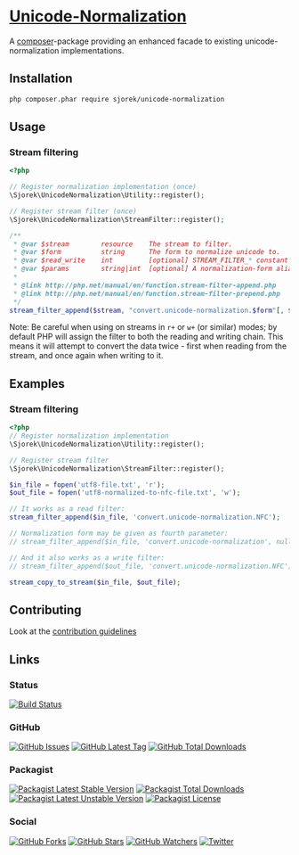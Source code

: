 # [Unicode-Normalization](https://sjorek.github.io/unicode-normalization/)

A [composer](http://getcomposer.org)-package providing an enhanced facade to existing unicode-normalization
implementations.


## Installation

```bash
php composer.phar require sjorek/unicode-normalization
```


## Usage

### Stream filtering

```php
<?php

// Register normalization implementation (once)
\Sjorek\UnicodeNormalization\Utility::register();

// Register stream filter (once)
\Sjorek\UnicodeNormalization\StreamFilter::register();

/**
 * @var $stream        resource    The stream to filter.
 * @var $form          string      The form to normalize unicode to.
 * @var $read_write    int         [optional] STREAM_FILTER_* constant to override the filter injection point
 * @var $params        string|int  [optional] A normalization-form alias or value
 *
 * @link http://php.net/manual/en/function.stream-filter-append.php
 * @link http://php.net/manual/en/function.stream-filter-prepend.php
 */
stream_filter_append($stream, "convert.unicode-normalization.$form"[, $read_write[, $params]]);
```

Note: Be careful when using on streams in `r+` or `w+` (or similar) modes; by default PHP will assign the
filter to both the reading and writing chain. This means it will attempt to convert the data twice - first when
reading from the stream, and once again when writing to it.


## Examples

### Stream filtering

```php
<?php
// Register normalization implementation
\Sjorek\UnicodeNormalization\Utility::register();

// Register stream filter
\Sjorek\UnicodeNormalization\StreamFilter::register();

$in_file = fopen('utf8-file.txt', 'r');
$out_file = fopen('utf8-normalized-to-nfc-file.txt', 'w');

// It works as a read filter:
stream_filter_append($in_file, 'convert.unicode-normalization.NFC');

// Normalization form may be given as fourth parameter:
// stream_filter_append($in_file, 'convert.unicode-normalization', null, 'NFC');

// And it also works as a write filter:
// stream_filter_append($out_file, 'convert.unicode-normalization.NFC');

stream_copy_to_stream($in_file, $out_file);
```


## Contributing

Look at the [contribution guidelines](CONTRIBUTING.md)

## Links

### Status

[![Build Status](https://img.shields.io/travis/sjorek/unicode-normalization.svg)](https://travis-ci.org/sjorek/unicode-normalization)


### GitHub

[![GitHub Issues](https://img.shields.io/github/issues/sjorek/unicode-normalization.svg)](https://github.com/sjorek/unicode-normalization/issues)
[![GitHub Latest Tag](https://img.shields.io/github/tag/sjorek/unicode-normalization.svg)](https://github.com/sjorek/unicode-normalization/tags)
[![GitHub Total Downloads](https://img.shields.io/github/downloads/sjorek/unicode-normalization/total.svg)](https://github.com/sjorek/unicode-normalization/releases)


### Packagist

[![Packagist Latest Stable Version](https://poser.pugx.org/sjorek/unicode-normalization/version)](https://packagist.org/packages/sjorek/unicode-normalization)
[![Packagist Total Downloads](https://poser.pugx.org/sjorek/unicode-normalization/downloads)](https://packagist.org/packages/sjorek/unicode-normalization)
[![Packagist Latest Unstable Version](https://poser.pugx.org/sjorek/unicode-normalization/v/unstable)](https://packagist.org/packages/sjorek/unicode-normalization)
[![Packagist License](https://poser.pugx.org/sjorek/unicode-normalization/license)](https://packagist.org/packages/sjorek/unicode-normalization)


### Social

[![GitHub Forks](https://img.shields.io/github/forks/sjorek/unicode-normalization.svg?style=social)](https://github.com/sjorek/unicode-normalization/network)
[![GitHub Stars](https://img.shields.io/github/stars/sjorek/unicode-normalization.svg?style=social)](https://github.com/sjorek/unicode-normalization/stargazers)
[![GitHub Watchers](https://img.shields.io/github/watchers/sjorek/unicode-normalization.svg?style=social)](https://github.com/sjorek/unicode-normalization/watchers)
[![Twitter](https://img.shields.io/twitter/url/https/github.com/sjorek/unicode-normalization.svg?style=social)](https://twitter.com/intent/tweet?url=https%3A%2F%2Fsjorek.github.io%2Funicode-normalization%2F)

